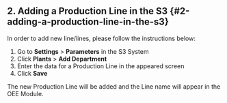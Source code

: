 ## 2. Adding a Production Line in the S3 {#2-adding-a-production-line-in-the-s3}

In order to add new line/lines, please follow the instructions below:

1. Go to **Settings** &gt; **Parameters** in the S3 System
2. Click **Plants** &gt; **Add Department**
3. Enter the data for a Production Line in the appeared screen
4. Click **Save**

The new Production Line will be added and the Line name will appear in the OEE Module.

